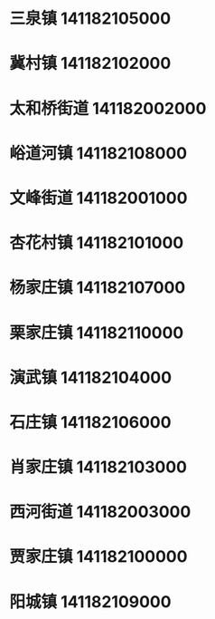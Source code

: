 # 三泉镇 141182105000
# 冀村镇 141182102000
# 太和桥街道 141182002000
# 峪道河镇 141182108000
# 文峰街道 141182001000
# 杏花村镇 141182101000
# 杨家庄镇 141182107000
# 栗家庄镇 141182110000
# 演武镇 141182104000
# 石庄镇 141182106000
# 肖家庄镇 141182103000
# 西河街道 141182003000
# 贾家庄镇 141182100000
# 阳城镇 141182109000
